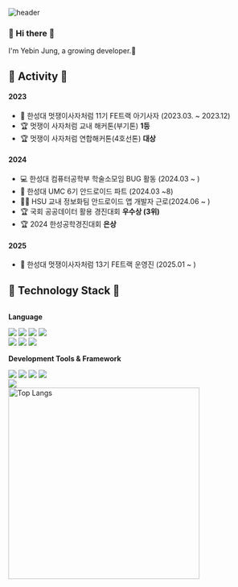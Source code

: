 ![header](https://capsule-render.vercel.app/api?type=waving&color=timeGradient&text=Welcome%20to%20binniejung's%20GitHub%20👋&animation=twinkling&fontSize=30&fontAlignY=40&fontAlign=70&height=250)
<br>
<div align="left">

### 👋 Hi there 👋
I'm Yebin Jung, a growing developer.🌱

## 🌟 Activity 🌟
#### 2023
- 🦁 한성대 멋쟁이사자처럼 11기 FE트랙 아기사자 (2023.03. ~ 2023.12)
- 🏆 멋쟁이 사자처럼 교내 해커톤(부기톤) **1등**
- 🏆 멋쟁이 사자처럼 연합해커톤(4호선톤) **대상**

#### 2024
- 💻 한성대 컴퓨터공학부 학술소모임 BUG 활동 (2024.03 ~ )
- 📱 한성대 UMC 6기 안드로이드 파트 (2024.03 ~8)
- 👩‍💻 HSU 교내 정보화팀 안드로이드 앱 개발자 근로(2024.06 ~ )
- 🏆 국회 공공데이터 활용 경진대회 **우수상 (3위)**
- 🏆 2024 한성공학경진대회 **은상**

#### 2025
- 🦁 한성대 멋쟁이사자처럼 13기 FE트랙 운영진 (2025.01 ~ )

## 🔨  Technology Stack 🔨
<div style="display:flex; flex-direction:column; align-items:flex-start;">
<!-- language -->
<p><strong>Language</strong></p>
<div>
<img src="https://img.shields.io/badge/Java-007396?style=for-the-badge&logo=Java&logoColor=white">
<img src="https://img.shields.io/badge/Python-3776AB?style=flat-square&logo=python&logoColor=white"> 
<img src="https://img.shields.io/badge/Kotlin-7F52FF?style=flat-square&logo=kotlin&logoColor=white">
<img src="https://img.shields.io/badge/TypeScript-3178C6?style=flat-square&logo=typescript&logoColor=white">

</div>
<div>
<img src="https://img.shields.io/badge/Html5-E34F26?style=flat-square&logo=html5&logoColor=white"> 
<img src="https://img.shields.io/badge/Css-1572B6?style=flat-square&logo=css3&logoColor=white"> 
<img src="https://img.shields.io/badge/Javascript-F7DF1E?style=flat-square&logo=javascript&logoColor=black"> 
</div>
<p><strong>Development Tools & Framework</strong></p>
<div>
<img src="https://img.shields.io/badge/Andoid%20Studio-3DDC84?style=flat-square&logo=android%20studio&logoColor=white">
<img src="https://img.shields.io/badge/Visual%20Studio-5C2D91?style=flat-square&logo=visualstudio&logoColor=white"> 
<img src="https://img.shields.io/badge/Visual%20Studio%20Code-007ACC?style=flat-square&logo=visualstudiocode&logoColor=white"> 
<img src="https://img.shields.io/badge/Eclipse%20IDE-2C2255?style=flat-square&logo=eclipseide&logoColor=white"> 
<br>
<img src="https://img.shields.io/badge/React-61DAFB?style=flat-square&logo=react&logoColor=white">
</div>
</div>

<img align="left" src="https://github-readme-stats.vercel.app/api/top-langs/?username=benniejung&exclude_repo=20210844_20210862&layout=donut&title_color=695A5A&text_color=695A5A&icon_color=E38193&bg_color=ffffff&hide_border=false" alt="Top Langs"  width=380 />
</div>
